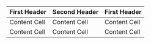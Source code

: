| First Header  | Second Header | First Header  |
| ------------- | ------------- | ------------- |
| Content Cell  | Content Cell  | Content Cell  |
| Content Cell  | Content Cell  | Content Cell  |
